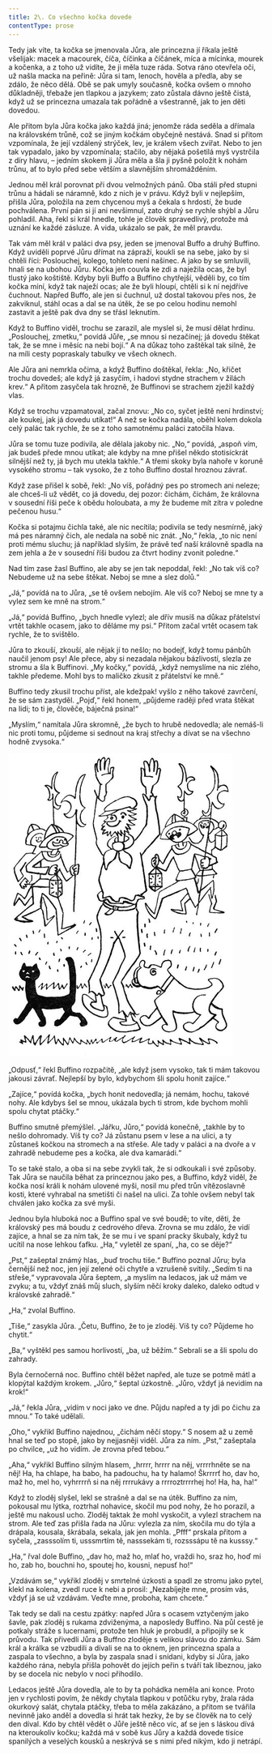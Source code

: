 ```yaml
---
title: 2\. Co všechno kočka dovede
contentType: prose
---
```


<section>

Tedy jak víte, ta kočka se jmenovala Jůra, ale princezna jí říkala ještě všelijak: macek a macourek, číča, číčinka a číčánek, míca a mícinka, mourek a kočenka, a z toho už vidíte, že ji měla tuze ráda. Sotva ráno otevřela oči, už našla macka na peřině: Jůra si tam, lenoch, hověla a předla, aby se zdálo, že něco dělá. Obě se pak umyly současně, kočka ovšem o mnoho důkladněji, třebaže jen tlapkou a jazykem; zato zůstala dávno ještě čistá, když už se princezna umazala tak pořádně a všestranně, jak to jen děti dovedou.

</section>

<section>

Ale přitom byla Jůra kočka jako každá jiná; jenomže ráda seděla a dřímala na královském trůně, což se jiným kočkám obyčejně nestává. Snad si přitom vzpomínala, že její vzdálený strýček, lev, je králem všech zvířat. Nebo to jen tak vypadalo, jako by vzpomínala; stačilo, aby nějaká pošetilá myš vystrčila z díry hlavu, – jedním skokem ji Jůra měla a šla ji pyšně položit k nohám trůnu, ať to bylo před sebe větším a slavnějším shromážděním.

Jednou měl král porovnat při dvou velmožných pánů. Oba stáli před stupni trůnu a hádali se náramně, kdo z nich je v právu. Když byli v nejlepším, přišla Jůra, položila na zem chycenou myš a čekala s hrdostí, že bude pochválena. První pán si jí ani nevšimnul, zato druhý se rychle shýbl a Jůru pohladil. Aha, řekl si král hnedle, tohle je člověk spravedlivý, protože má uznání ke každé zásluze. A vida, ukázalo se pak, že měl pravdu.

Tak vám měl král v paláci dva psy, jeden se jmenoval Buffo a druhý Buffino. Když uviděli poprvé Jůru dřímat na zápraží, koukli se na sebe, jako by si chtěli říci: Poslouchej, kolego, tohleto není našinec. A jako by se smluvili, hnali se na ubohou Jůru. Kočka jen couvla ke zdi a naježila ocas, že byl tlustý jako koštiště. Kdyby byli Buffo a Buffino chytřejší, věděli by, co tím kočka míní, když tak naježí ocas; ale že byli hloupí, chtěli si k ní nejdříve čuchnout. Napřed Buffo, ale jen si čuchnul, už dostal takovou přes nos, že zakviknul, stáhl ocas a dal se na útěk, že se po celou hodinu nemohl zastavit a ještě pak dva dny se třásl leknutím.

Když to Buffino viděl, trochu se zarazil, ale myslel si, že musí dělat hrdinu. „Poslouchej, zmetku,“ povídá Jůře, „se mnou si nezačínej; já dovedu štěkat tak, že se mne i měsíc na nebi bojí.“ A na důkaz toho zaštěkal tak silně, že na míli cesty popraskaly tabulky ve všech oknech.

Ale Jůra ani nemrkla očima, a když Buffino doštěkal, řekla: „No, křičet trochu dovedeš; ale když já zasyčím, i hadovi stydne strachem v žilách krev.“ A přitom zasyčela tak hrozně, že Buffinovi se strachem zježil každý vlas.

Když se trochu vzpamatoval, začal znovu: „No co, syčet ještě není hrdinství; ale koukej, jak já dovedu utíkat!“ A než se kočka nadála, oběhl kolem dokola celý palác tak rychle, že se z toho samotnému paláci zatočila hlava.

Jůra se tomu tuze podivila, ale dělala jakoby nic. „No,“ povídá, „aspoň vím, jak budeš přede mnou utíkat; ale kdyby na mne přišel někdo stotisíckrát silnější než ty, já bych mu utekla takhle.“ A třemi skoky byla nahoře v koruně vysokého stromu – tak vysoko, že z toho Buffino dostal hroznou závrať.

Když zase přišel k sobě, řekl: „No víš, pořádný pes po stromech ani neleze; ale chceš-li už vědět, co já dovedu, dej pozor: čichám, čichám, že královna v sousední říši peče k obědu holoubata, a my že budeme mít zítra v poledne pečenou husu.“

Kočka si potajmu čichla také, ale nic necítila; podivila se tedy nesmírně, jaký má pes náramný čich, ale nedala na sobě nic znát. „No,“ řekla, „to nic není proti mému sluchu; já například slyším, že právě teď naší královně spadla na zem jehla a že v sousední říši budou za čtvrt hodiny zvonit poledne.“

Nad tím zase žasl Buffino, ale aby se jen tak nepoddal, řekl: „No tak víš co? Nebudeme už na sebe štěkat. Neboj se mne a slez dolů.“

„Já,“ povídá na to Jůra, „se tě ovšem nebojím. Ale víš co? Neboj se mne ty a vylez sem ke mně na strom.“

„Já,“ povídá Buffino, „bych hnedle vylezl; ale dřív musíš na důkaz přátelství vrtět takhle ocasem, jako to děláme my psi.“ Přitom začal vrtět ocasem tak rychle, že to svištělo.

Jůra to zkouší, zkouší, ale nějak jí to nešlo; no bodejť, když tomu pánbůh naučil jenom psy! Ale přece, aby si nezadala nějakou bázlivostí, slezla ze stromu a šla k Buffinovi. „My kočky,“ povídá, „když nemyslíme na nic zlého, takhle předeme. Mohl bys to maličko zkusit z přátelství ke mně.“

Buffino tedy zkusil trochu příst, ale kdežpak! vyšlo z něho takové zavrčení, že se sám zastyděl. „Pojď,“ řekl honem, „půjdeme raději před vrata štěkat na lidi; to ti je, člověče, báječná psina!“

„Myslím,“ namítala Jůra skromně, „že bych to hrubě nedovedla; ale nemáš-li nic proti tomu, půjdeme si sednout na kraj střechy a dívat se na všechno hodně zvysoka.“

</section>



<section>

![devatero_pohadek_002](./resources/devatero_pohadek_002.jpg)

</section>



<section>

„Odpusť,“ řekl Buffino rozpačitě, „ale když jsem vysoko, tak ti mám takovou jakousi závrať. Nejlepší by bylo, kdybychom šli spolu honit zajíce.“

„Zajíce,“ povídá kočka, „bych honit nedovedla; já nemám, hochu, takové nohy. Ale kdybys šel se mnou, ukázala bych ti strom, kde bychom mohli spolu chytat ptáčky.“

Buffino smutně přemýšlel. „Jářku, Jůro,“ povídá konečně, „takhle by to nešlo dohromady. Víš ty co? Já zůstanu psem v lese a na ulici, a ty zůstaneš kočkou na stromech a na střeše. Ale tady v paláci a na dvoře a v zahradě nebudeme pes a kočka, ale dva kamarádi.“

To se také stalo, a oba si na sebe zvykli tak, že si odkoukali i své způsoby. Tak Jůra se naučila běhat za princeznou jako pes, a Buffino, když viděl, že kočka nosí králi k nohám ulovené myši, nosil mu před trůn vítězoslavně kosti, které vyhrabal na smetišti či našel na ulici. Za tohle ovšem nebyl tak chválen jako kočka za své myši.

Jednou byla hluboká noc a Buffino spal ve své boudě; to víte, děti, že královský pes má boudu z cedrového dřeva. Zrovna se mu zdálo, že vidí zajíce, a hnal se za ním tak, že se mu i ve spaní pracky škubaly, když tu ucítil na nose lehkou ťafku. „Ha,“ vyletěl ze spaní, „ha, co se děje?“

„Pst,“ zašeptal známý hlas, „buď trochu tiše.“ Buffino poznal Jůru; byla černější než noc, jen její zelené oči chytře a vzrušeně svítily. „Sedím ti na střeše,“ vypravovala Jůra šeptem, „a myslím na ledacos, jak už mám ve zvyku; a tu, vždyť znáš můj sluch, slyším něčí kroky daleko, daleko odtud v královské zahradě.“

„Ha,“ zvolal Buffino.

„Tiše,“ zasykla Jůra. „Četu, Buffino, že to je zloděj. Víš ty co? Půjdeme ho chytit.“

„Ba,“ vyštěkl pes samou horlivostí, „ba, už běžím.“ Sebrali se a šli spolu do zahrady.

Byla černočerná noc. Buffino chtěl běžet napřed, ale tuze se potmě mátl a klopýtal každým krokem. „Jůro,“ šeptal úzkostně. „Jůro, vždyť já nevidím na krok!“

„Já,“ řekla Jůra, „vidím v noci jako ve dne. Půjdu napřed a ty jdi po čichu za mnou.“ To také udělali.

„Oho,“ vykřikl Buffino najednou, „čichám něčí stopy.“ S nosem až u země hnal se teď po stopě, jako by nejjasněji viděl. Jůra za ním. „Pst,“ zašeptala po chvilce, „už ho vidím. Je zrovna před tebou.“

„Aha,“ vykřikl Buffino silným hlasem, „hrrrr, hrrrr na něj, vrrrrhněte se na něj! Ha, ha chlape, ha babo, ha padouchu, ha ty halamo! Škrrrrť ho, dav ho, maž ho, mel ho, vyhrrrrň si na něj rrrrukávy a rrrroztrrrrhej ho! Ha, ha, ha!“

Když to zloděj slyšel, lekl se strašně a dal se na útěk. Buffino za ním, pokousal mu lýtka, roztrhal nohavice, skočil mu pod nohy, že ho porazil, a ještě mu nakousl ucho. Zloděj taktak že mohl vyskočit, a vylezl strachem na strom. Ale teď zas přišla řada na Jůru: vylezla za ním, skočila mu do týla a drápala, kousala, škrábala, sekala, jak jen mohla. „Pfff“ prskala přitom a syčela, „zasssolím ti, usssmrtím tě, nasssekám ti, rozsssápu tě na kusssy.“

„Ha,“ řval dole Buffino, „dav ho, maž ho, mlať ho, vraždi ho, sraz ho, hoď mi ho, zab ho, bouchni ho, spoutej ho, kousni, nepusť ho!“

„Vzdávám se,“ vykřikl zloděj v smrtelné úzkosti a spadl ze stromu jako pytel, klekl na kolena, zvedl ruce k nebi a prosil: „Nezabíjejte mne, prosím vás, vždyť já se už vzdávám. Veďte mne, proboha, kam chcete.“

Tak tedy se dali na cestu zpátky: napřed Jůra s ocasem vztyčeným jako šavle, pak zloděj s rukama zdviženýma, a naposledy Buffino. Na půl cestě je potkaly stráže s lucernami, protože ten hluk je probudil, a připojily se k průvodu. Tak přivedli Jůra a Buffno zloděje s velikou slávou do zámku. Sám král a králka se vzbudili a dívali se na to oknem, jen princezna spala a zaspala to všechno, a byla by zaspala snad i snídani, kdyby si Jůra, jako každého rána, nebyla přišla pohovět do jejích peřin s tváří tak líbeznou, jako by se docela nic nebylo v noci přihodilo.

Ledacos ještě Jůra dovedla, ale to by ta pohádka neměla ani konce. Proto jen v rychlosti povím, že někdy chytala tlapkou v potůčku ryby, žrala ráda okurkový salát, chytala ptáčky, třeba to měla zakázáno, a přitom se tvářila nevinně jako anděl a dovedla si hrát tak hezky, že by se člověk na to celý den díval. Kdo by chtěl vědět o Jůře ještě něco víc, ať se jen s láskou dívá na kteroukoliv kočku; každá má v sobě kus Jůry a každá dovede tisíce spanilých a veselých kousků a neskrývá se s nimi před nikým, kdo ji netrápí.

</section>